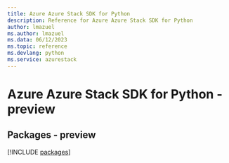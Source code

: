 ```yaml
---
title: Azure Azure Stack SDK for Python
description: Reference for Azure Azure Stack SDK for Python
author: lmazuel
ms.author: lmazuel
ms.data: 06/12/2023
ms.topic: reference
ms.devlang: python
ms.service: azurestack
---
```

# Azure Azure Stack SDK for Python - preview
## Packages - preview
[!INCLUDE [packages](azure-stack-index.md)]